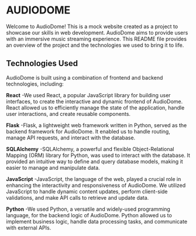 # AUDIODOME

Welcome to AudioDome! This is a mock website created as a project to showcase our skills in web development. AudioDome aims to provide users with an immersive music streaming experience. This README file provides an overview of the project and the technologies we used to bring it to life.

## Technologies Used

AudioDome is built using a combination of frontend and backend technologies, including:

**React**
-We used React, a popular JavaScript library for building user interfaces, to create the interactive and dynamic frontend of AudioDome. React allowed us to efficiently manage the state of the application, handle user interactions, and create reusable components.
 
**Flask**
-Flask, a lightweight web framework written in Python, served as the backend framework for AudioDome. It enabled us to handle routing, manage API requests, and interact with the database.

**SQLAlchemy**
-SQLAlchemy, a powerful and flexible Object-Relational Mapping (ORM) library for Python, was used to interact with the database. It provided an intuitive way to define and query database models, making it easier to manage and manipulate data.

**JavaScript**
-JavaScript, the language of the web, played a crucial role in enhancing the interactivity and responsiveness of AudioDome. We utilized JavaScript to handle dynamic content updates, perform client-side validations, and make API calls to retrieve and update data.

**Python**
-We used Python, a versatile and widely-used programming language, for the backend logic of AudioDome. Python allowed us to implement business logic, handle data processing tasks, and communicate with external APIs.
